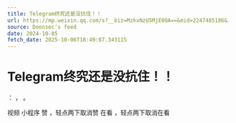 ```yaml
---
title: Telegram终究还是没抗住！！
url: https://mp.weixin.qq.com/s?__biz=MzkxNzU5MjE0OA==&mid=2247485186&idx=1&sn=fe9c4f621cc98d1562dda8848825eb53
source: Doonsec's feed
date: 2024-10-05
fetch_date: 2025-10-06T18:49:07.343115
---
```


# Telegram终究还是没抗住！！

：
，
。

视频
小程序
赞
，轻点两下取消赞
在看
，轻点两下取消在看